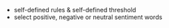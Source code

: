 - self-defined rules & self-defined threshold
- select positive, negative or neutral sentiment words

